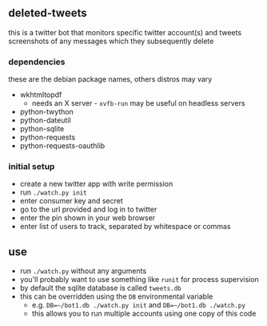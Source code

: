 ## deleted-tweets

this is a twitter bot that monitors specific twitter account(s) and tweets screenshots of any messages which they subsequently delete

### dependencies

these are the debian package names, others distros may vary

- wkhtmltopdf
    - needs an X server - `xvfb-run` may be useful on headless servers
- python-twython
- python-dateutil
- python-sqlite
- python-requests
- python-requests-oauthlib

### initial setup

- create a new twitter app with write permission
- run `./watch.py init`
- enter consumer key and secret
- go to the url provided and log in to twitter
- enter the pin shown in your web browser
- enter list of users to track, separated by whitespace or commas

## use

- run `./watch.py` without any arguments
- you'll probably want to use something like `runit` for process supervision
- by default the sqlite database is called `tweets.db`
- this can be overridden using the `DB` environmental variable
    - e.g. `DB=~/bot1.db ./watch.py init` and `DB=~/bot1.db ./watch.py`
    - this allows you to run multiple accounts using one copy of this code
